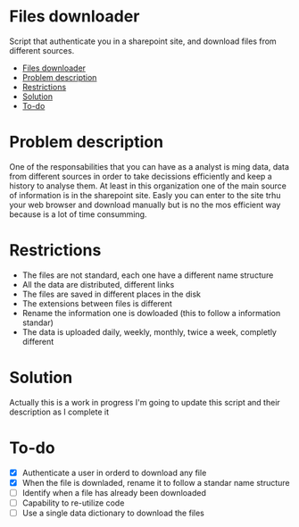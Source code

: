 # Files downloader
Script that authenticate you in a sharepoint site, and download files from different sources.

- [Files downloader](#files-downloader)
- [Problem description](#problem-description)
- [Restrictions](#restrictions)
- [Solution](#solution)
- [To-do](#to-do)

# Problem description
One of the responsabilities that you can have as a analyst is ming data, data from different sources in order to take decissions efficiently and keep a history to analyse them. At least in this organization one of the main source of information is in the sharepoint site. Easly you can enter to the site trhu your web browser and download manually but is no the mos efficient way because is a lot of time consumming.

# Restrictions
- The files are not standard, each one have a different name structure
- All the data are distributed, different links
- The files are saved in different places in the disk
- The extensions between files is different
- Rename the information one is dowloaded (this to follow a information standar)
- The data is uploaded daily, weekly, monthly, twice a week, completly different

# Solution
Actually this is a work in progress I'm going to update this script and their description as I complete it
 
# To-do
- [x] Authenticate a user in orderd to download any file
- [x] When the file is downladed, rename it to follow a standar name structure
- [ ] Identify when a file has already been downloaded
- [ ] Capability to re-utilize code
- [ ] Use a single data dictionary to download the files